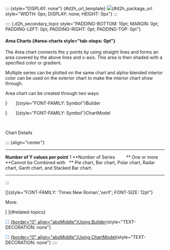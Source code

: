 ::: {style="DISPLAY: none"}
[](ms-xhelp:///?Id=d2h_url_template){#d2h_url_template} ![](!package_url!){#d2h_package_url style="WIDTH: 0px; DISPLAY: none; HEIGHT: 0px"}
:::

:::: {.d2h_secondary_topic style="PADDING-BOTTOM: 10pt; MARGIN: 0pt; PADDING-LEFT: 0pt; PADDING-RIGHT: 0pt; PADDING-TOP: 0pt"}
#### Area Charts {#area-charts style="tab-stops: 0pt"}

The Area chart connects the y points by using straight lines and forms an area covered by the above lines and x-axis. This area is then shaded with a specified color or gradient.

Multiple series can be plotted on the same chart and alpha-blended interior color can be used on the exterior chart to make the interior chart show through.             

Area chart can be created through two ways:

[·      ]{style="FONT-FAMILY: Symbol"}Builder

[·      ]{style="FONT-FAMILY: Symbol"}ChartModel

 

Chart Details

::: {align="center"}
  ---------------------------------- -------------------------------------------------------------------------------------
  **Number of Y values per point**   1
  **Number of Series         **      One or more
  **Cannot be Combined with   **     Pie chart, Bar chart, Polar chart, Radar chart, Gantt chart, and Stacked Bar chart.
  ---------------------------------- -------------------------------------------------------------------------------------
:::

[]{style="FONT-FAMILY: 'Times New Roman','serif'; FONT-SIZE: 12pt"} 

More:

[ ]{#related-topics}

[![](button.gif){border="0" align="absMiddle"}Using Builder](ms-xhelp:///?Id=cff1c455-3d2f-4162-9422-41c7e92f03c7){style="TEXT-DECORATION: none"}

[![](button.gif){border="0" align="absMiddle"}Using ChartModel](ms-xhelp:///?Id=02f4e6a2-d044-4dd0-ac17-e76fa6b5991c){style="TEXT-DECORATION: none"}
::::
